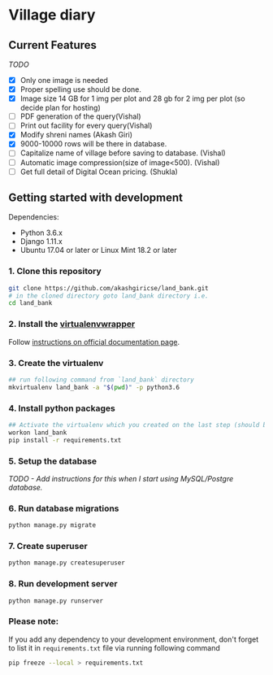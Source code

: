 # Village diary


## Current Features

*TODO*

- [x] Only one image is needed
- [x] Proper spelling use should be done.
- [x] Image size  14 GB for 1 img per plot and 28 gb for 2 img per plot (so decide plan for hosting)
- [ ] PDF generation of the query(Vishal)
- [ ] Print out facility for every query(Vishal)
- [x] Modify shreni names (Akash Giri)
- [x] 9000-10000 rows will be there in database.
- [ ] Capitalize name of village before saving to database. (Vishal)
- [ ] Automatic image compression(size of image<500). (Vishal)
- [ ] Get full detail of Digital Ocean pricing. (Shukla)

## Getting started with development
Dependencies:
- Python 3.6.x
- Django 1.11.x
- Ubuntu 17.04 or later or Linux Mint 18.2 or later

### 1. Clone this repository
```bash
git clone https://github.com/akashgiricse/land_bank.git
# in the cloned directory goto land_bank directory i.e.
cd land_bank
```

### 2. Install the [virtualenvwrapper](https://virtualenvwrapper.readthedocs.io/)
Follow [instructions on official documentation page](https://virtualenvwrapper.readthedocs.io/en/latest/install.html).

### 3. Create the virtualenv
```bash
## run following command from `land_bank` directory
mkvirtualenv land_bank -a "$(pwd)" -p python3.6
```

### 4. Install python packages
```bash
## Activate the virtualenv which you created on the last step (should be automatically activated)
workon land_bank
pip install -r requirements.txt
```

### 5. Setup the database
*TODO - Add instructions for this when I start using MySQL/Postgre database.*

### 6. Run database migrations
```bash
python manage.py migrate
```

### 7. Create superuser
```bash
python manage.py createsuperuser
```

### 8. Run development server
```bash
python manage.py runserver
```

### Please note:
If you add any dependency to your development environment, don't forget to list it in `requirements.txt` file via running
following command 

```bash
pip freeze --local > requirements.txt
```
